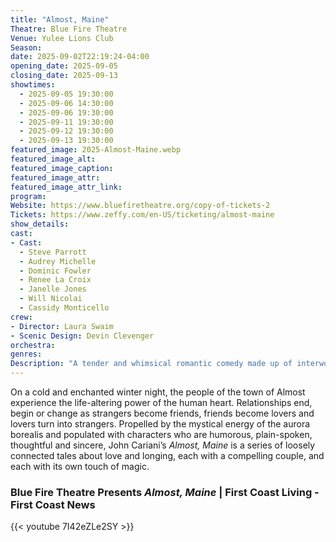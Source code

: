```yaml
---
title: "Almost, Maine"
Theatre: Blue Fire Theatre
Venue: Yulee Lions Club
Season: 
date: 2025-09-02T22:19:24-04:00
opening_date: 2025-09-05
closing_date: 2025-09-13
showtimes:
  - 2025-09-05 19:30:00
  - 2025-09-06 14:30:00
  - 2025-09-06 19:30:00
  - 2025-09-11 19:30:00
  - 2025-09-12 19:30:00
  - 2025-09-13 19:30:00
featured_image: 2025-Almost-Maine.webp
featured_image_alt: 
featured_image_caption: 
featured_image_attr: 
featured_image_attr_link: 
program:
Website: https://www.bluefiretheatre.org/copy-of-tickets-2
Tickets: https://www.zeffy.com/en-US/ticketing/almost-maine
show_details: 
cast:
- Cast:
  - Steve Parrott
  - Audrey Michelle
  - Dominic Fowler
  - Renee La Croix
  - Janelle Jones
  - Will Nicolai
  - Cassidy Monticello
crew:
- Director: Laura Swaim
- Scenic Design: Devin Clevenger
orchestra:
genres: 
Description: "A tender and whimsical romantic comedy made up of interwoven vignettes, exploring love in all its forms on one magical night in a small Maine town."
---
```

On a cold and enchanted winter night, the people of the town of Almost experience the life-altering power of the human heart. Relationships end, begin or change as strangers become friends, friends become lovers and lovers turn into strangers. Propelled by the mystical energy of the aurora borealis and populated with characters who are humorous, plain-spoken, thoughtful and sincere, John Cariani’s *Almost, Maine* is a series of loosely connected tales about love and longing, each with a compelling couple, and each with its own touch of magic.

### Blue Fire Theatre Presents *Almost, Maine* | First Coast Living - First Coast News
{{< youtube 7I42eZLe2SY >}}